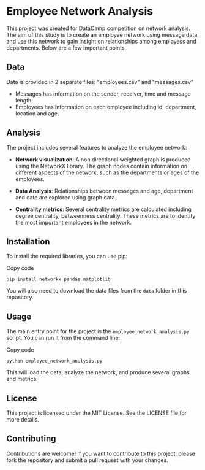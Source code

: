 Employee Network Analysis
=========================

This project was created for DataCamp competition on network analysis. The aim of this study is to create an employee network using message data and use this network to gain insight on relationships among employess and departments. Below are a few important points.

Data
------------

Data is provided in 2 separate files: "employees.csv" and "messages.csv"

* Messages has information on the sender, receiver, time and message length
* Employees has information on each employee including id, department, location and age. 

Analysis
------------

The project includes several features to analyze the employee network:

*   **Network visualization**: A non directional weighted graph  is produced using the NetworkX library. The graph nodes contain information on different aspects of the network, such as the departments or ages of the employees.

*   **Data Analysis**: Relationships between messages and age, department and date are explored using graph data.  
    
*   **Centrality metrics**: Several centrality metrics are calculated including degree centrality, betweenness centrality. These metrics are to identify the most important employees in the network.
    
Installation
------------

To install the required libraries, you can use pip:

Copy code

`pip install networkx pandas matplotlib`

You will also need to download the data files from the `data` folder in this repository.

Usage
-----

The main entry point for the project is the `employee_network_analysis.py` script. You can run it from the command line:

Copy code

`python employee_network_analysis.py`

This will load the data, analyze the network, and produce several graphs and metrics. 
    

License
-------

This project is licensed under the MIT License. See the LICENSE file for more details.

Contributing
------------

Contributions are welcome! If you want to contribute to this project, please fork the repository and submit a pull request with your changes.
